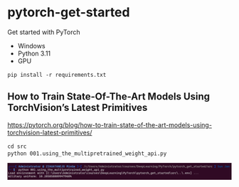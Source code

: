 # pytorch-get-started
Get started with PyTorch

* Windows
* Python 3.11
* GPU

```
pip install -r requirements.txt
```

## How to Train State-Of-The-Art Models Using TorchVision’s Latest Primitives

https://pytorch.org/blog/how-to-train-state-of-the-art-models-using-torchvision-latest-primitives/

```
cd src
python 001.using_the_multipretrained_weight_api.py
```

![Alt text](./assets/screenshot_20250119160611.png)